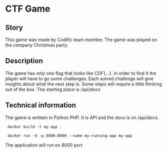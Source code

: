 # CTF Game

## Story

This game was made by Codific team member. The game was played on the company Christmas party. 


## Description

The game has only one flag that looks like CDF{...}. In order to find it the player will have to go some challenges. Each solved challenge will give insights about what the next step is. Some steps will require a little thinking out of the box.
The starting place is /api/docs

## Technical information

The game is writtein in Python PHP. It is API and the docs is on /api/docs. 
```
 docker build -t my-app .
```

```
 docker run -d -p 8000:8000 --name my-running-app my-app
```

The application will run on 8000 port


